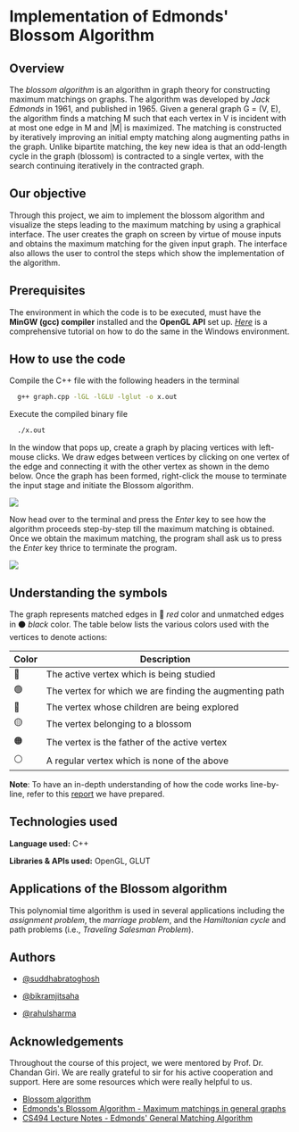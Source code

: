 
# Implementation of Edmonds' Blossom Algorithm
## Overview
The *blossom algorithm* is an algorithm in graph theory for constructing maximum matchings on graphs. 
The algorithm was developed by *Jack Edmonds* in 1961, and published in 1965. 
Given a general graph G = (V, E), the algorithm finds a matching M such that each vertex in V is incident with at most one edge in M and |M| is maximized. 
The matching is constructed by iteratively improving an initial empty matching along augmenting paths in the graph.
Unlike bipartite matching, the key new idea is that an odd-length cycle in the graph (blossom) is contracted to a single vertex, with the search continuing iteratively in the contracted graph.

## Our objective
Through this project, we aim to implement the blossom algorithm and visualize the steps leading to the maximum matching by using a graphical interface. The user creates the graph on screen by virtue of mouse inputs and obtains the maximum matching for the given input graph. The interface also allows the user to control the steps which show the implementation of the algorithm. 
## Prerequisites
The environment in which the code is to be executed, must have the **MinGW (gcc) compiler** installed and the **OpenGL API** set up. [*Here*](https://medium.com/@bhargav.chippada/how-to-setup-opengl-on-mingw-w64-in-windows-10-64-bits-b77f350cea7e) is a comprehensive tutorial on how to do the same in the Windows environment. 
## How to use the code

Compile the C++ file with the following headers in the terminal

```bash
  g++ graph.cpp -lGL -lGLU -lglut -o x.out
```

Execute the compiled binary file

```bash
  ./x.out
```

In the window that pops up, create a graph by placing vertices with left-mouse clicks. We draw edges between vertices by clicking on one vertex of the edge and connecting it with the other vertex as shown in the demo below. Once the graph has been formed, right-click the mouse to terminate the input stage and initiate the Blossom algorithm.

![](https://github.com/not-so-frank-sinatra/edmonds-blossom-algorithm/blob/main/Inputs.gif)

Now head over to the terminal and press the *Enter* key to see how the algorithm proceeds step-by-step till the maximum matching is obtained. Once we obtain the maximum matching, the program shall ask us to press the *Enter* key thrice to terminate the program.

![](https://github.com/not-so-frank-sinatra/edmonds-blossom-algorithm/blob/main/Matching.gif)

## Understanding the symbols
The graph represents matched edges in 🔴 *red* color and unmatched edges in ⚫ *black* color. The table below lists the various colors used with the vertices to denote actions:

| Color             | Description                                                        |
| ----------------- | ------------------------------------------------------------------ |
|🔴| The active vertex which is being studied |
|🟢| The vertex for which we are finding the augmenting path |
|🔵| The vertex whose children are being explored |
|🟡| The vertex belonging to a blossom |
|🟠| The vertex is the father of the active vertex |
|⚪| A regular vertex which is none of the above |

**Note**: To have an in-depth understanding of how the code works line-by-line, refer to this [report](https://github.com/not-so-frank-sinatra/edmonds-blossom-algorithm/blob/main/Report_Implementation_of_Edmonds_Blossom_Algorithm.pdf) we have prepared.
## Technologies used 

**Language used:** C++

**Libraries & APIs used:** OpenGL, GLUT

## Applications of the Blossom algorithm
This polynomial time algorithm is used in several applications including the *assignment problem*, the *marriage problem*, and the *Hamiltonian cycle* and path problems (i.e., *Traveling Salesman Problem*).
## Authors

- [@suddhabratoghosh](https://github.com/not-so-frank-sinatra)

- [@bikramjitsaha](https://github.com/bikiCoder23)

- [@rahulsharma](https://www.linkedin.com/in/rahul-sharma-97ab8a18b)

## Acknowledgements

Throughout the course of this project, we were mentored by Prof. Dr. Chandan Giri. 
We are really grateful to sir for his active cooperation and support. 
Here are some resources which were really helpful to us.

 - [Blossom algorithm](https://en.wikipedia.org/wiki/Blossom_algorithm)
 - [Edmonds's Blossom Algorithm - Maximum matchings in general graphs](https://algorithms.discrete.ma.tum.de/graph-algorithms/matchings-blossom-algorithm/index_en.html)
 - [CS494 Lecture Notes - Edmonds' General Matching Algorithm](http://web.eecs.utk.edu/~jplank/plank/classes/cs494/494/notes/Edmonds/index.html)


